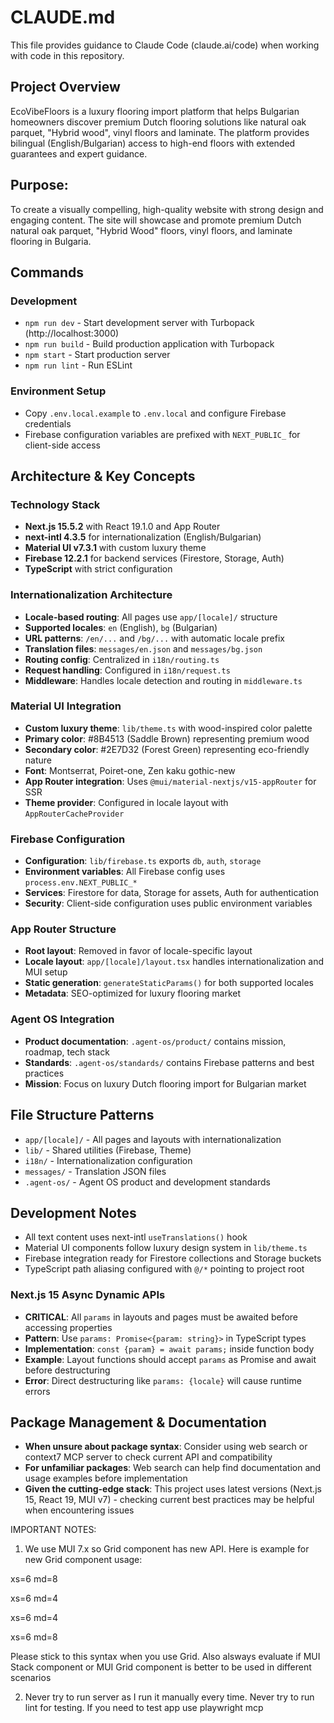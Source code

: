 # CLAUDE.md

This file provides guidance to Claude Code (claude.ai/code) when working with code in this repository.

## Project Overview

EcoVibeFloors is a luxury flooring import platform that helps Bulgarian homeowners discover premium Dutch flooring solutions like natural oak parquet, "Hybrid wood", vinyl floors and laminate. The platform provides bilingual (English/Bulgarian) access to high-end floors with extended guarantees and expert guidance.

## Purpose:
To create a visually compelling, high-quality website with strong design and engaging content. The site will showcase and promote premium Dutch natural oak parquet, "Hybrid Wood" floors, vinyl floors, and laminate flooring in Bulgaria.

## Commands

### Development
- `npm run dev` - Start development server with Turbopack (http://localhost:3000)
- `npm run build` - Build production application with Turbopack
- `npm start` - Start production server
- `npm run lint` - Run ESLint

### Environment Setup
- Copy `.env.local.example` to `.env.local` and configure Firebase credentials
- Firebase configuration variables are prefixed with `NEXT_PUBLIC_` for client-side access

## Architecture & Key Concepts

### Technology Stack
- **Next.js 15.5.2** with React 19.1.0 and App Router
- **next-intl 4.3.5** for internationalization (English/Bulgarian)
- **Material UI v7.3.1** with custom luxury theme
- **Firebase 12.2.1** for backend services (Firestore, Storage, Auth)
- **TypeScript** with strict configuration

### Internationalization Architecture
- **Locale-based routing**: All pages use `app/[locale]/` structure
- **Supported locales**: `en` (English), `bg` (Bulgarian)
- **URL patterns**: `/en/...` and `/bg/...` with automatic locale prefix
- **Translation files**: `messages/en.json` and `messages/bg.json`
- **Routing config**: Centralized in `i18n/routing.ts`
- **Request handling**: Configured in `i18n/request.ts`
- **Middleware**: Handles locale detection and routing in `middleware.ts`

### Material UI Integration
- **Custom luxury theme**: `lib/theme.ts` with wood-inspired color palette
- **Primary color**: #8B4513 (Saddle Brown) representing premium wood
- **Secondary color**: #2E7D32 (Forest Green) representing eco-friendly nature  
- **Font**:   Montserrat, Poiret-one, Zen kaku gothic-new
- **App Router integration**: Uses `@mui/material-nextjs/v15-appRouter` for SSR
- **Theme provider**: Configured in locale layout with `AppRouterCacheProvider`

### Firebase Configuration
- **Configuration**: `lib/firebase.ts` exports `db`, `auth`, `storage`
- **Environment variables**: All Firebase config uses `process.env.NEXT_PUBLIC_*`
- **Services**: Firestore for data, Storage for assets, Auth for authentication
- **Security**: Client-side configuration uses public environment variables

### App Router Structure
- **Root layout**: Removed in favor of locale-specific layout
- **Locale layout**: `app/[locale]/layout.tsx` handles internationalization and MUI setup
- **Static generation**: `generateStaticParams()` for both supported locales
- **Metadata**: SEO-optimized for luxury flooring market

### Agent OS Integration
- **Product documentation**: `.agent-os/product/` contains mission, roadmap, tech stack
- **Standards**: `.agent-os/standards/` contains Firebase patterns and best practices
- **Mission**: Focus on luxury Dutch flooring import for Bulgarian market

## File Structure Patterns
- `app/[locale]/` - All pages and layouts with internationalization
- `lib/` - Shared utilities (Firebase, Theme)
- `i18n/` - Internationalization configuration
- `messages/` - Translation JSON files
- `.agent-os/` - Agent OS product and development standards

## Development Notes
- All text content uses next-intl `useTranslations()` hook
- Material UI components follow luxury design system in `lib/theme.ts`
- Firebase integration ready for Firestore collections and Storage buckets
- TypeScript path aliasing configured with `@/*` pointing to project root

### Next.js 15 Async Dynamic APIs
- **CRITICAL**: All `params` in layouts and pages must be awaited before accessing properties
- **Pattern**: Use `params: Promise<{param: string}>` in TypeScript types
- **Implementation**: `const {param} = await params;` inside function body
- **Example**: Layout functions should accept `params` as Promise and await before destructuring
- **Error**: Direct destructuring like `params: {locale}` will cause runtime errors

## Package Management & Documentation
- **When unsure about package syntax**: Consider using web search or context7 MCP server to check current API and compatibility
- **For unfamiliar packages**: Web search can help find documentation and usage examples before implementation
- **Given the cutting-edge stack**: This project uses latest versions (Next.js 15, React 19, MUI v7) - checking current best practices may be helpful when encountering issues


IMPORTANT NOTES:

1. We use MUI 7.x so Grid component has new API. Here is example for new Grid component usage: 

<Grid container spacing={2}>
  <Grid size={{ xs: 6, md: 8 }}>
    <p>xs=6 md=8</p>
  </Grid>
  <Grid size={{ xs: 6, md: 4 }}>
    <Ip>xs=6 md=4</Ip>
  </Grid>
  <Grid size={{ xs: 6, md: 4 }}>
    <p>xs=6 md=4</p>
  </Grid>
  <Grid size={{ xs: 6, md: 8 }}>
    <p>xs=6 md=8</p>
  </Grid>
</Grid>

Please stick to this syntax when you use Grid. Also alsways evaluate if MUI Stack component or MUI Grid component is better to be used in different scenarios 

2. Never try to run server as I run it manually every time. Never try to run lint for testing. If you need to test app use playwright mcp